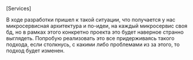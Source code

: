 [Services]

В ходе разработки пришел к такой ситуации, что получается у нас микросервисная архитектура и по-идеи, на каждый микросервис своя бд, но в рамках этого конкретно проекта это будет наверное странно выглядеть. Попробую реализовать это все придерживаясь такого подхода, 
если столкнусь, с какими либо проблемами из за этого, то подход будет изменен.
